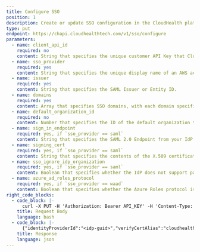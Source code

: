 ```yaml
---
title: Configure SSO
position: 1
description: Create or update SSO configuration in the CloudHealth platform.
type: put
endpoint: https://chapi.cloudhealthtech.com/v1/sso/configure
parameters:
  - name: client_api_id
    required: no
    content: String that specifies the unique customer API Key that CloudHealth generates. See [How to Get Client API ID](#partner_how-to-get-client-api-id).
  - name: sso_provider
    required: yes
    content: String that specifies the unique display name of an AWS account. Specify `ah-saml` (AuthHub SAML), or `ah-waad` (AuthHub Azure AD).
  - name: issuer
    required: yes
    content: String that specifies the SAML Issuer or Entity ID.
  - name: domains
    required: yes
    content: Array that specifies SSO domains, with each domain specified in `company.com` format.
  - name: default_organization_id
    required: no
    content: Number that specifies the ID of the default organization to which new users should be assigned.
  - name: sign_in_endpoint
    required: yes, if `sso_provider == saml`
    content: String that specifies the SAML 2.0 Endpoint from your IdP.
  - name: signing_cert
    required: yes, if `sso_provider == saml`
    content: String that specifies the contents of the X.509 certificate from your IdP.
  - name: sso_ignore_idp_organization
    required: yes, if `sso_provider == saml`
    content: Boolean that specifies whether the IdP does not support passing the organization to which a new user should be assigned. Default value is `false`.
  - name: azure_ad_roles_protocol
    required: yes, if `sso_provider == waad`
    content: Boolean that specifies whether the Azure Roles protocol is used to pass roles to the CloudHealth platform. Default value is `true`.
right_code_blocks:
  - code_block: |-
      curl -X PUT -H 'Authorization: Bearer API_KEY' -H 'Content-Type: application/json' -d '{"sso_provider": <"ah-samlp"|"ah-waad">, "domains": ["<domain-1>,...,<domain-N>"], "signing_cert": "<cert>", "sign_in_endpoint": "<sign_in_endpoint>", "issuer": "<issuer>", "sso_ignore_idp_organization": <true|false>}' 'https://chapi.cloudhealthtech.com/v1/sso/configure'
    title: Request Body
    language: bash
  - code_block: |-
      {"identityProviderId":"<idp-guid>","verifyCertAlias":"cloudhealth-<id>","samlMDidpRedirectBindingURL":"<sign_in_endpoint>","issuer":"<issuer>","cert":"<cert>","message":"SSO configured for <customer>"}
    title: Response
    language: json
---
```

